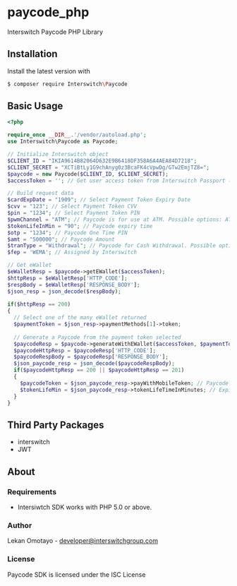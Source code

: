 # paycode_php
Interswitch Paycode PHP Library


## Installation

Install the latest version with

```bash
$ composer require Interswitch\Paycode
```

## Basic Usage

```php
<?php

require_once __DIR__.'/vendor/autoload.php';
use Interswitch\Paycode as Paycode;

// Initialize Interswitch object
$CLIENT_ID = "IKIA9614B82064D632E9B6418DF358A6A4AEA84D7218";
$CLIENT_SECRET = "XCTiBtLy1G9chAnyg0z3BcaFK4cVpwDg/GTw2EmjTZ8=";
$paycode = new Paycode($CLIENT_ID, $CLIENT_SECRET);
$accessToken = ''; // Get user access token from Interswitch Passport (https://sandbox.interswitchng.com/passport/oauth/authorize) or https://saturn.interswitchng.com/passport/oauth/authorize.

// Build request data
$cardExpDate = "1909"; // Select Payment Token Expiry Date
$cvv = "123"; // Select Payment Token CVV
$pin = "1234"; // Select Payment Token PIN
$pwmChannel = "ATM"; // Paycode is for use at ATM. Possible options: ATM, POS, AGENT
$tokenLifeInMin = "90"; // Paycode expiry time
$otp = "1234"; // Paycode One Time PIN
$amt = "500000"; // Paycode Amount
$tranType = "Withdrawal"; // Paycode for Cash Withdrawal. Possible options: "Withdrawal", "Payment"
$fep = 'WEMA'; // Assigned by Interswitch

// Get eWallet
$eWalletResp = $paycode->getEWallet($accessToken);
$httpResp = $eWalletResp['HTTP_CODE'];
$respBody = $eWalletResp['RESPONSE_BODY'];
$json_resp = json_decode($respBody);
  
if($httpResp == 200)
{
  // Select one of the many eWallet returned
  $paymentToken = $json_resp->paymentMethods[1]->token;
  
  // Generate a Paycode from the payment token selected
  $paycodeResp = $paycode->generateWithEWallet($accessToken, $paymentToken, $cardExpDate, $cvv, $pin, $amt, $fep, $tranType, $pwmChannel, $tokenLifeInMin, $otp);
  $paycodeHttpResp = $paycodeResp['HTTP_CODE'];
  $paycodeRespBody = $paycodeResp['RESPONSE_BODY'];
  $json_paycode_resp = json_decode($paycodeRespBody);
  if($paycodeHttpResp == 200 || $paycodeHttpResp == 201)
  {
    $paycodeToken = $json_paycode_resp->payWithMobileToken; // Paycode
    $tokenLifeMin = $json_paycode_resp->tokenLifeTimeInMinutes; // Expiry Time
  }
}
```


## Third Party Packages

- interswitch
- JWT

## About

### Requirements

- Intersiwtch SDK works with PHP 5.0 or above.

### Author

Lekan Omotayo - <developer@interswitchgroup.com><br />

### License

Paycode SDK is licensed under the ISC License



